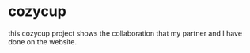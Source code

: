 # cozycup

this cozycup project shows the collaboration that my partner and I have done on the website.